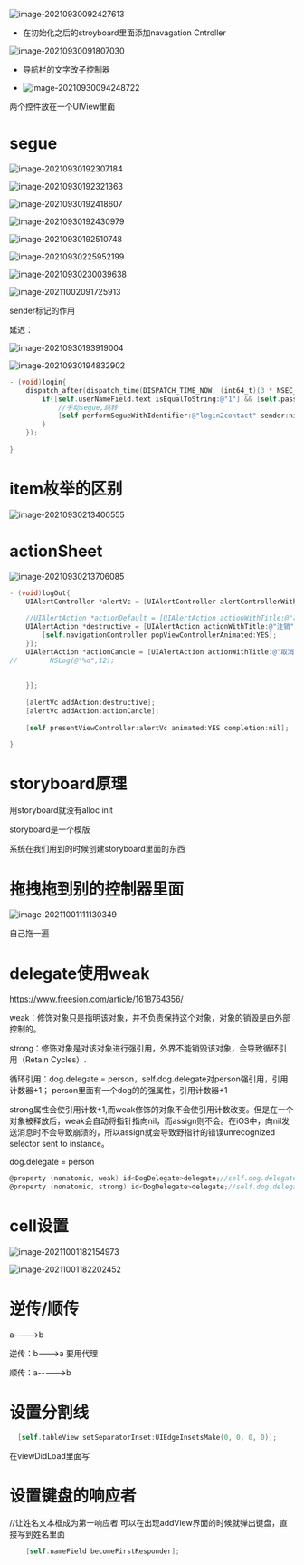 

![image-20210930092427613](%E7%A7%81%E4%BA%BA%E9%80%9A%E8%AE%AF%E5%BD%95.assets/image-20210930092427613.png)

- 在初始化之后的stroyboard里面添加navagation Cntroller

![image-20210930091807030](%E7%A7%81%E4%BA%BA%E9%80%9A%E8%AE%AF%E5%BD%95.assets/image-20210930091807030.png)

- 导航栏的文字改子控制器

- ![image-20210930094248722](%E7%A7%81%E4%BA%BA%E9%80%9A%E8%AE%AF%E5%BD%95.assets/image-20210930094248722.png)

两个控件放在一个UIView里面

# segue

![image-20210930192307184](%E7%A7%81%E4%BA%BA%E9%80%9A%E8%AE%AF%E5%BD%95.assets/image-20210930192307184.png)

![image-20210930192321363](%E7%A7%81%E4%BA%BA%E9%80%9A%E8%AE%AF%E5%BD%95.assets/image-20210930192321363.png)

![image-20210930192418607](%E7%A7%81%E4%BA%BA%E9%80%9A%E8%AE%AF%E5%BD%95.assets/image-20210930192418607.png)

![image-20210930192430979](%E7%A7%81%E4%BA%BA%E9%80%9A%E8%AE%AF%E5%BD%95.assets/image-20210930192430979.png)

 ![image-20210930192510748](%E7%A7%81%E4%BA%BA%E9%80%9A%E8%AE%AF%E5%BD%95.assets/image-20210930192510748.png)

![image-20210930225952199](%E7%A7%81%E4%BA%BA%E9%80%9A%E8%AE%AF%E5%BD%95.assets/image-20210930225952199.png)

![image-20210930230039638](%E7%A7%81%E4%BA%BA%E9%80%9A%E8%AE%AF%E5%BD%95.assets/image-20210930230039638.png)

![image-20211002091725913](%E7%A7%81%E4%BA%BA%E9%80%9A%E8%AE%AF%E5%BD%95.assets/image-20211002091725913.png)

sender标记的作用



延迟：

![image-20210930193919004](%E7%A7%81%E4%BA%BA%E9%80%9A%E8%AE%AF%E5%BD%95.assets/image-20210930193919004.png)

![image-20210930194832902](%E7%A7%81%E4%BA%BA%E9%80%9A%E8%AE%AF%E5%BD%95.assets/image-20210930194832902.png)

```objective-c
- (void)login{
    dispatch_after(dispatch_time(DISPATCH_TIME_NOW, (int64_t)(3 * NSEC_PER_SEC)), dispatch_get_main_queue(), ^{
        if([self.userNameField.text isEqualToString:@"1"] && [self.passwordField.text isEqualToString:@"1"]){
            //手动segue,跳转
            [self performSegueWithIdentifier:@"login2contact" sender:nil];
        }
    });
   
}
```

# item枚举的区别

![image-20210930213400555](%E7%A7%81%E4%BA%BA%E9%80%9A%E8%AE%AF%E5%BD%95.assets/image-20210930213400555.png)

# actionSheet

![image-20210930213706085](%E7%A7%81%E4%BA%BA%E9%80%9A%E8%AE%AF%E5%BD%95.assets/image-20210930213706085.png)

```objective-c
- (void)logOut{
    UIAlertController *alertVc = [UIAlertController alertControllerWithTitle:@"确定要注销吗?" message:nil preferredStyle:UIAlertControllerStyleActionSheet];
    
    //UIAlertAction *actionDefault = [UIAlertAction actionWithTitle:@"取消" style:UIAlertActionStyleDefault handler:nil];
    UIAlertAction *destructive = [UIAlertAction actionWithTitle:@"注销" style:UIAlertActionStyleDestructive handler:^(UIAlertAction * _Nonnull action) {
        [self.navigationController popViewControllerAnimated:YES];  
    }];
    UIAlertAction *actionCancle = [UIAlertAction actionWithTitle:@"取消" style:UIAlertActionStyleCancel handler:^(UIAlertAction * _Nonnull action) {
//        NSLog(@"%d",12);
        
        
    }];
    
    [alertVc addAction:destructive];
    [alertVc addAction:actionCancle];
    
    [self presentViewController:alertVc animated:YES completion:nil];

}
```

# storyboard原理

用storyboard就没有alloc init

storyboard是一个模版

系统在我们用到的时候创建storyboard里面的东西

# 拖拽拖到别的控制器里面

![image-20211001111130349](%E7%A7%81%E4%BA%BA%E9%80%9A%E8%AE%AF%E5%BD%95.assets/image-20211001111130349.png)

自己拖一遍

# delegate使用weak

https://www.freesion.com/article/1618764356/

weak：修饰对象只是指明该对象，并不负责保持这个对象，对象的销毁是由外部控制的。

strong：修饰对象是对该对象进行强引用，外界不能销毁该对象，会导致循环引用（Retain Cycles）.

循环引用：dog.delegate = person，self.dog.delegate对person强引用，引用计数器+1； person里面有一个dog的的强属性，引用计数器+1

strong属性会使引用计数+1,而weak修饰的对象不会使引用计数改变。但是在一个对象被释放后，weak会自动将指针指向nil，而assign则不会。在iOS中，向nil发送消息时不会导致崩溃的，所以assign就会导致野指针的错误unrecognized selector sent to instance。

dog.delegate = person

```objective-c
@property (nonatomic, weak) id<DogDelegate>delegate;//self.dog.delegate对person弱引用
@property (nonatomic, strong) id<DogDelegate>delegate;//self.dog.delegate对person强引用
```

# cell设置

![image-20211001182154973](%E7%A7%81%E4%BA%BA%E9%80%9A%E8%AE%AF%E5%BD%95.assets/image-20211001182154973.png)

![image-20211001182202452](%E7%A7%81%E4%BA%BA%E9%80%9A%E8%AE%AF%E5%BD%95.assets/image-20211001182202452.png)

# 逆传/顺传

a---->b

逆传：b--->a 要用代理

顺传：a----->b

# 设置分割线

```objective-c
  [self.tableView setSeparatorInset:UIEdgeInsetsMake(0, 0, 0, 0)];
```

在viewDidLoad里面写

# 设置键盘的响应者

  //让姓名文本框成为第一响应者 可以在出现addView界面的时候就弹出键盘，直接写到姓名里面

```objective-c
    [self.nameField becomeFirstResponder];
```
